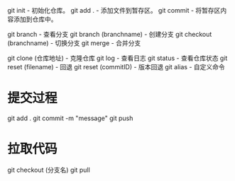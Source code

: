 git init - 初始化仓库。
git add . - 添加文件到暂存区。
git commit - 将暂存区内容添加到仓库中。

git branch - 查看分支
git branch (branchname) - 创建分支
git checkout (branchname) - 切换分支
git merge - 合并分支

git clone (仓库地址) - 克隆仓库
git log - 查看日志
git status - 查看仓库状态
git reset (filename) - 回退
git reset (commitID) - 版本回退
git alias - 自定义命令

# 提交过程
git add .
git commit -m "message"
git push

# 拉取代码
git checkout (分支名)
git pull


